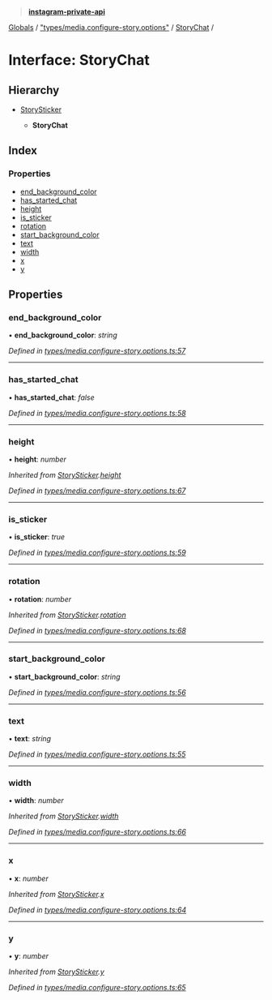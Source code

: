 > **[instagram-private-api](../README.md)**

[Globals](../README.md) / ["types/media.configure-story.options"](../modules/_types_media_configure_story_options_.md) / [StoryChat](_types_media_configure_story_options_.storychat.md) /

# Interface: StoryChat

## Hierarchy

* [StorySticker](_types_media_configure_story_options_.storysticker.md)

  * **StoryChat**

## Index

### Properties

* [end_background_color](_types_media_configure_story_options_.storychat.md#end_background_color)
* [has_started_chat](_types_media_configure_story_options_.storychat.md#has_started_chat)
* [height](_types_media_configure_story_options_.storychat.md#height)
* [is_sticker](_types_media_configure_story_options_.storychat.md#is_sticker)
* [rotation](_types_media_configure_story_options_.storychat.md#rotation)
* [start_background_color](_types_media_configure_story_options_.storychat.md#start_background_color)
* [text](_types_media_configure_story_options_.storychat.md#text)
* [width](_types_media_configure_story_options_.storychat.md#width)
* [x](_types_media_configure_story_options_.storychat.md#x)
* [y](_types_media_configure_story_options_.storychat.md#y)

## Properties

###  end_background_color

• **end_background_color**: *string*

*Defined in [types/media.configure-story.options.ts:57](https://github.com/dilame/instagram-private-api/blob/e9c516c/src/types/media.configure-story.options.ts#L57)*

___

###  has_started_chat

• **has_started_chat**: *false*

*Defined in [types/media.configure-story.options.ts:58](https://github.com/dilame/instagram-private-api/blob/e9c516c/src/types/media.configure-story.options.ts#L58)*

___

###  height

• **height**: *number*

*Inherited from [StorySticker](_types_media_configure_story_options_.storysticker.md).[height](_types_media_configure_story_options_.storysticker.md#height)*

*Defined in [types/media.configure-story.options.ts:67](https://github.com/dilame/instagram-private-api/blob/e9c516c/src/types/media.configure-story.options.ts#L67)*

___

###  is_sticker

• **is_sticker**: *true*

*Defined in [types/media.configure-story.options.ts:59](https://github.com/dilame/instagram-private-api/blob/e9c516c/src/types/media.configure-story.options.ts#L59)*

___

###  rotation

• **rotation**: *number*

*Inherited from [StorySticker](_types_media_configure_story_options_.storysticker.md).[rotation](_types_media_configure_story_options_.storysticker.md#rotation)*

*Defined in [types/media.configure-story.options.ts:68](https://github.com/dilame/instagram-private-api/blob/e9c516c/src/types/media.configure-story.options.ts#L68)*

___

###  start_background_color

• **start_background_color**: *string*

*Defined in [types/media.configure-story.options.ts:56](https://github.com/dilame/instagram-private-api/blob/e9c516c/src/types/media.configure-story.options.ts#L56)*

___

###  text

• **text**: *string*

*Defined in [types/media.configure-story.options.ts:55](https://github.com/dilame/instagram-private-api/blob/e9c516c/src/types/media.configure-story.options.ts#L55)*

___

###  width

• **width**: *number*

*Inherited from [StorySticker](_types_media_configure_story_options_.storysticker.md).[width](_types_media_configure_story_options_.storysticker.md#width)*

*Defined in [types/media.configure-story.options.ts:66](https://github.com/dilame/instagram-private-api/blob/e9c516c/src/types/media.configure-story.options.ts#L66)*

___

###  x

• **x**: *number*

*Inherited from [StorySticker](_types_media_configure_story_options_.storysticker.md).[x](_types_media_configure_story_options_.storysticker.md#x)*

*Defined in [types/media.configure-story.options.ts:64](https://github.com/dilame/instagram-private-api/blob/e9c516c/src/types/media.configure-story.options.ts#L64)*

___

###  y

• **y**: *number*

*Inherited from [StorySticker](_types_media_configure_story_options_.storysticker.md).[y](_types_media_configure_story_options_.storysticker.md#y)*

*Defined in [types/media.configure-story.options.ts:65](https://github.com/dilame/instagram-private-api/blob/e9c516c/src/types/media.configure-story.options.ts#L65)*